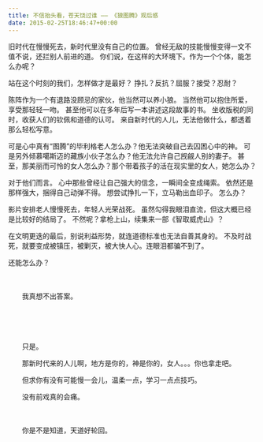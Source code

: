 ```yaml
---
title: 不信抬头看，苍天饶过谁 —— 《狼图腾》观后感
date: 2015-02-25T18:46:47+00:00
---
```

旧时代在慢慢死去，新时代里没有自己的位置。
曾经无敌的技能慢慢变得一文不值不说，还拦别人前进的道。
你们说，在这样的大环境下。作为一个个体，能怎么办呢？

站在这个时刻的我们，怎样做才是最好？
挣扎？反抗？屈服？接受？忍耐？

陈阵作为一个有退路没顾忌的家伙，他当然可以养小狼。
当然他可以抱住所爱，享受那轻轻一吻。
甚至他可以在多年后写一本讲述这段故事的书。
坐收版税的同时，收获人们的钦佩和道德的认可。
来自新时代的人儿，无法他做什么，都透着那么轻松写意。

可是心中真有“图腾”的毕利格老人怎么办？他无法突破自己去囚困心中的神。
可是另外倾慕噶斯迈的藏族小伙子怎么办？他无法允许自己觊觎人别的妻子。
甚至，那美丽而可怜的女人怎么办？那个带着孩子的活在现实里的女人，她怎么办？

对于他们而言。
心中那些曾经让自己强大的信念，一瞬间全变成绳索。
依然还是那样强大，捆得自己动弹不得。
想尝试挣扎一下，立马勒出血印子。
怎么办？

影片安排老人慢慢死去，年轻人光荣战死。
虽然勾得我眼泪直流，但这大概已经是比较好的结局了。
不然呢？拿枪上山，续集来一部《智取威虎山》？

在文明更迭的最后，别说利益形势，就连道德标准也无法自善其身的。
不及时战死，就要变成被镇压，被剿灭，被大快人心。连眼泪都骗不到了。

还能怎么办？
  
　　
  
　　我真想不出答案。
  
　　
  
　　
  
　　只是。
  
　　那新时代来的人儿啊，地方是你的，神是你的，女人。。。你也拿走吧。
  
　　但求你有没有可能慢一会儿，温柔一点，学习一点点技巧。
  
　　没有前戏真的会痛。
  
　　
  
　　你是不是知道，天道好轮回。
  
　　
